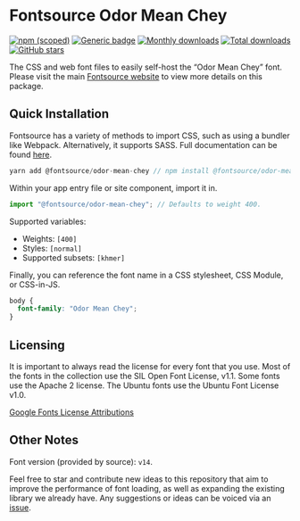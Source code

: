# Fontsource Odor Mean Chey

[![npm (scoped)](https://img.shields.io/npm/v/@fontsource/odor-mean-chey?color=brightgreen)](https://www.npmjs.com/package/@fontsource/odor-mean-chey) [![Generic badge](https://img.shields.io/badge/fontsource-passing-brightgreen)](https://github.com/fontsource/fontsource) [![Monthly downloads](https://badgen.net/npm/dm/@fontsource/odor-mean-chey)](https://github.com/fontsource/fontsource) [![Total downloads](https://badgen.net/npm/dt/@fontsource/odor-mean-chey)](https://github.com/fontsource/fontsource) [![GitHub stars](https://img.shields.io/github/stars/fontsource/fontsource.svg?style=social&label=Star)](https://github.com/fontsource/fontsource/stargazers)

The CSS and web font files to easily self-host the “Odor Mean Chey” font. Please visit the main [Fontsource website](https://fontsource.org/fonts/odor-mean-chey) to view more details on this package.

## Quick Installation

Fontsource has a variety of methods to import CSS, such as using a bundler like Webpack. Alternatively, it supports SASS. Full documentation can be found [here](https://fontsource.org/docs/introduction).

```javascript
yarn add @fontsource/odor-mean-chey // npm install @fontsource/odor-mean-chey
```

Within your app entry file or site component, import it in.

```javascript
import "@fontsource/odor-mean-chey"; // Defaults to weight 400.
```

Supported variables:

- Weights: `[400]`
- Styles: `[normal]`
- Supported subsets: `[khmer]`

Finally, you can reference the font name in a CSS stylesheet, CSS Module, or CSS-in-JS.

```css
body {
  font-family: "Odor Mean Chey";
}
```

## Licensing

It is important to always read the license for every font that you use.
Most of the fonts in the collection use the SIL Open Font License, v1.1. Some fonts use the Apache 2 license. The Ubuntu fonts use the Ubuntu Font License v1.0.

[Google Fonts License Attributions](https://fonts.google.com/attribution)

## Other Notes

Font version (provided by source): `v14`.

Feel free to star and contribute new ideas to this repository that aim to improve the performance of font loading, as well as expanding the existing library we already have. Any suggestions or ideas can be voiced via an [issue](https://github.com/fontsource/fontsource/issues).
